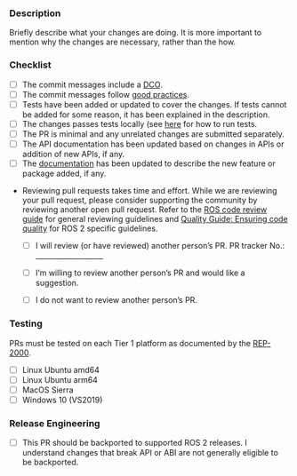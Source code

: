 <!--
Thanks for submitting a Pull Request!

Please shortly explain your contribution, and if fixing an issue from the tracker, please add "Fixes #XXX", replacing XXX with the issue number.

Be sure that your contribution follows the [Developer Guide](https://index.ros.org/doc/ros2/Contributing/Developer-Guide/).

Be sure to go over each item in the list below before submitting your pull request.
-->

### Description

Briefly describe what your changes are doing. It is more important to mention why the changes are necessary, rather than the how.

### Checklist

- [ ] The commit messages include a [DCO](https://discourse.ros.org/t/starting-to-enforce-developer-certificate-of-origin-dco-for-some-ros-2-repos/7420).
- [ ] The commit messages follow [good practices](https://chris.beams.io/posts/git-commit/).
- [ ] Tests have been added or updated to cover the changes. If tests cannot be added for some reason, it has been explained in the description.
- [ ] The changes passes tests locally (see [here](https://index.ros.org/doc/ros2/Tutorials/Colcon-Tutorial) for how to run tests.
- [ ] The PR is minimal and any unrelated changes are submitted separately.
- [ ] The API documentation has been updated based on changes in APIs or addition of new APIs, if any.
- [ ] The [documentation](https://index.ros.org/doc/ros2/) has been updated to describe the new feature or package added, if any.

- Reviewing pull requests takes time and effort. While we are reviewing your pull request, please consider supporting the community by reviewing another open pull request. Refer to the [ROS code review guide](https://github.com/rosin-project/ros_code_review_guide/blob/master/README.md) for general reviewing guidelines and [Quality Guide: Ensuring code quality](https://index.ros.org/doc/ros2/Contributing/Quality-Guide/) for ROS 2 specific guidelines.
  - [ ] I will review (or have reviewed) another person’s PR. PR tracker No.: ___________________
  - [ ] I’m willing to review another person’s PR and would like a suggestion.
  - [ ] I do not want to review another person’s PR.


### Testing

PRs must be tested on each Tier 1 platform as documented by the [REP-2000](http://www.ros.org/reps/rep-2000.html).

- [ ] Linux Ubuntu amd64
- [ ] Linux Ubuntu arm64
- [ ] MacOS Sierra
- [ ] Windows 10 (VS2019)

### Release Engineering

- [ ] This PR should be backported to supported ROS 2 releases. I understand changes that break API or ABI are not generally eligible to be backported.
